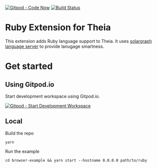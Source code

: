 [![Gitpod - Code Now](https://img.shields.io/badge/Gitpod-code%20now-blue.svg?longCache=true)](https://gitpod.io#https://github.com/theia-ide/theia-ruby-extension)
[![Build Status](https://travis-ci.org/theia-ide/theia-ruby-extension.svg?branch=master)](https://travis-ci.org/theia-ide/theia-ruby-extension)

# Ruby Extension for Theia
This extension adds Ruby language support to Theia.
It uses [solargraph language server](https://github.com/castwide/solargraph) to provide lanugage smartness.

# Get started

## Using Gitpod.io
Start development workspace using Gitpod.io.

[![Gitpod - Start Development Workspace](https://img.shields.io/badge/Gitpod-code%20now-blue.svg?longCache=true)](https://gitpod.io#https://github.com/theia-ide/theia-ruby-extension)

## Local
Build the repo

```
yarn
```

Run the example

```
cd browser-example && yarn start --hostname 0.0.0.0 path/to/ruby
```

